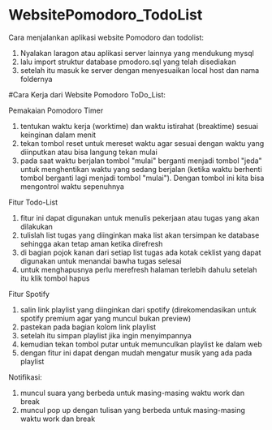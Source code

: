 # WebsitePomodoro_TodoList

Cara menjalankan aplikasi website Pomodoro dan todolist:

1. Nyalakan laragon atau aplikasi server lainnya yang mendukung mysql
2. lalu import struktur database pmodoro.sql yang telah disediakan
3. setelah itu masuk ke server dengan menyesuaikan local host dan nama foldernya

#Cara Kerja dari Website Pomodoro ToDo_List:

Pemakaian Pomodoro Timer
1. tentukan waktu kerja (worktime) dan waktu istirahat (breaktime) sesuai keinginan dalam menit
2. tekan tombol reset untuk mereset waktu agar sesuai dengan waktu yang diinputkan atau bisa langung tekan mulai
3. pada saat waktu berjalan tombol "mulai" berganti menjadi tombol "jeda" untuk menghentikan waktu yang sedang berjalan (ketika waktu berhenti tombol berganti lagi menjadi tombol "mulai"). Dengan tombol ini kita bisa mengontrol waktu sepenuhnya

Fitur Todo-List
1. fitur ini dapat digunakan untuk menulis pekerjaan atau tugas yang akan dilakukan 
2. tulislah list tugas yang diinginkan maka list akan tersimpan ke database sehingga akan tetap aman ketika direfresh
3. di bagian pojok kanan dari setiap list tugas ada kotak ceklist yang dapat digunakan untuk menandai bawha tugas selesai
4. untuk menghapusnya perlu merefresh halaman terlebih dahulu setelah itu klik tombol hapus

Fitur Spotify
1. salin link playlist yang diinginkan dari spotify (direkomendasikan untuk spotify premium agar yang muncul bukan preview)
2. pastekan pada bagian kolom link playlist
3. setelah itu simpan playlist jika ingin menyimpannya
4. kemudian tekan tombol putar untuk memunculkan playlist ke dalam web
5. dengan fitur ini dapat dengan mudah mengatur musik yang ada pada playlist

Notifikasi:
1. muncul suara yang berbeda untuk masing-masing waktu work dan break
2. muncul pop up dengan tulisan yang berbeda untuk masing-masing waktu work dan break
